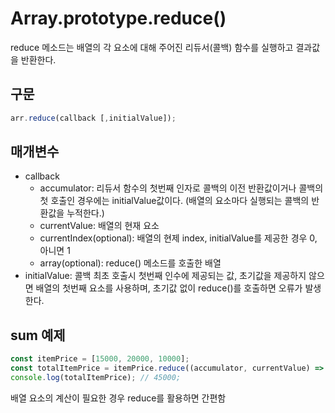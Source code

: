 # Array.prototype.reduce()

reduce 메소드는 배열의 각 요소에 대해 주어진 리듀서(콜백) 함수를 실행하고 결과값을 반환한다.

## 구문
```js
arr.reduce(callback [,initialValue]);
```

## 매개변수
- callback
  - accumulator: 리듀서 함수의 첫번째 인자로 콜백의 이전 반환값이거나 콜백의 첫 호출인 경우에는 initialValue값이다. (배열의 요소마다 실행되는 콜백의 반환값을 누적한다.)
  - currentValue: 배열의 현재 요소
  - currentIndex(optional): 배열의 현제 index, initialValue를 제공한 경우 0, 아니면 1
  - array(optional): reduce() 메소드를 호출한 배열
- initialValue: 콜백 최초 호출시 첫번째 인수에 제공되는 값, 초기값을 제공하지 않으면 배열의 첫번째 요소를 사용하며, 초기값 없이 reduce()를 호출하면 오류가 발생한다.

## sum 예제

```js
const itemPrice = [15000, 20000, 10000];
const totalItemPrice = itemPrice.reduce((accumulator, currentValue) => accumulator + currentValue, 0);
console.log(totalItemPrice); // 45000;
```

배열 요소의 계산이 필요한 경우 reduce를 활용하면 간편함